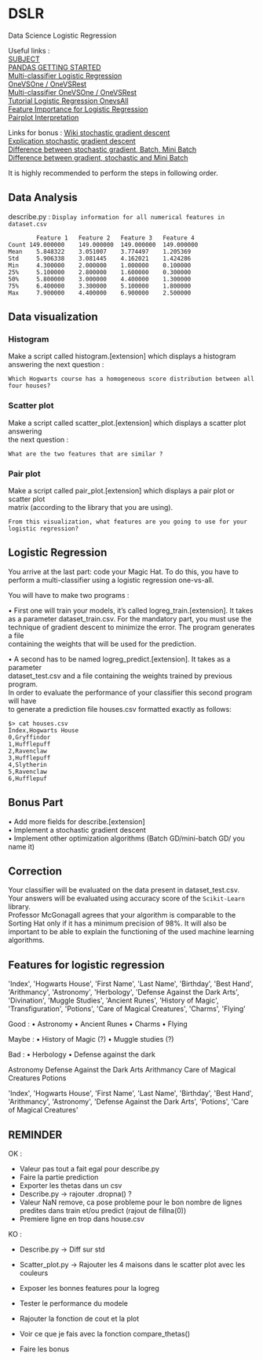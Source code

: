 # DSLR
Data Science Logistic Regression  

Useful links :  
[SUBJECT](https://cdn.intra.42.fr/pdf/pdf/66152/en.subject.pdf)  
[PANDAS GETTING STARTED](https://pandas.pydata.org/docs/getting_started/index.html#getting-started)  
[Multi-classifier Logistic Regression](https://www.cs.rice.edu/~as143/COMP642_Spring22/Scribes/Lect5)  
[OneVSOne / OneVSRest](https://machinelearningmastery.com/one-vs-rest-and-one-vs-one-for-multi-class-classification/)  
[Multi-classifier OneVSOne / OneVSRest](https://towardsdatascience.com/multi-class-classification-one-vs-all-one-vs-one-94daed32a87b)  
[Tutorial Logistic Regression OnevsAll](https://medium.com/analytics-vidhya/logistic-regression-from-scratch-multi-classification-with-onevsall-d5c2acf0c37c)  
[Feature Importance for Logistic Regression](https://forecastegy.com/posts/feature-importance-in-logistic-regression/)  
[Pairplot Interpretation](https://medium.com/analytics-vidhya/pairplot-visualization-16325cd725e6)  

Links for bonus :
[Wiki stochastic gradient descent](https://fr.wikipedia.org/wiki/Algorithme_du_gradient_stochastique)  
[Explication stochastic gradient descent](https://towardsdatascience.com/stochastic-gradient-descent-clearly-explained-53d239905d31)  
[Difference between stochastic gradient, Batch, Mini Batch](https://towardsdatascience.com/batch-mini-batch-stochastic-gradient-descent-7a62ecba642a)  
[Difference between gradient, stochastic and Mini Batch](https://www.baeldung.com/cs/gradient-stochastic-and-mini-batch)  

It is highly recommended to perform the steps in following order.  

## Data Analysis  

describe.py : `Display information for all numerical features in dataset.csv`  

	        Feature 1   Feature 2   Feature 3   Feature 4
	Count 149.000000    149.000000  149.000000  149.000000
	Mean    5.848322    3.051007    3.774497    1.205369
	Std     5.906338    3.081445    4.162021    1.424286
	Min     4.300000    2.000000    1.000000    0.100000
	25%     5.100000    2.800000    1.600000    0.300000
	50%     5.800000    3.000000    4.400000    1.300000
	75%     6.400000    3.300000    5.100000    1.800000
	Max     7.900000    4.400000    6.900000    2.500000

## Data visualization  

### Histogram  
Make a script called histogram.[extension] which displays a histogram answering the
next question :  

    Which Hogwarts course has a homogeneous score distribution between all four houses?

### Scatter plot  

Make a script called scatter_plot.[extension] which displays a scatter plot answering  
the next question :  

    What are the two features that are similar ?

### Pair plot  

Make a script called pair_plot.[extension] which displays a pair plot or scatter plot  
matrix (according to the library that you are using).  

    From this visualization, what features are you going to use for your logistic regression?

## Logistic Regression  

You arrive at the last part: code your Magic Hat. To do this, you have to perform a
multi-classifier using a logistic regression one-vs-all.  

You will have to make two programs :  

• First one will train your models, it’s called logreg_train.[extension]. It takes  
as a parameter dataset_train.csv. For the mandatory part, you must use the  
technique of gradient descent to minimize the error. The program generates a file  
containing the weights that will be used for the prediction.  

• A second has to be named logreg_predict.[extension]. It takes as a parameter  
dataset_test.csv and a file containing the weights trained by previous program.  
In order to evaluate the performance of your classifier this second program will have  
to generate a prediction file houses.csv formatted exactly as follows:  

    $> cat houses.csv
    Index,Hogwarts House
    0,Gryffindor
    1,Hufflepuff
    2,Ravenclaw
    3,Hufflepuff
    4,Slytherin
    5,Ravenclaw
    6,Hufflepuf

## Bonus Part  

• Add more fields for describe.[extension]  
• Implement a stochastic gradient descent  
• Implement other optimization algorithms (Batch GD/mini-batch GD/ you name it)  

## Correction

Your classifier will be evaluated on the data present in dataset_test.csv.  
Your answers will be evaluated using accuracy score of the `Scikit-Learn` library.  
Professor McGonagall agrees that your algorithm is comparable to the Sorting Hat only if it has a
minimum precision of 98%.
It will also be important to be able to explain the functioning of the used machine learning algorithms.

## Features for logistic regression

'Index', 'Hogwarts House', 'First Name', 'Last Name', 'Birthday', 'Best Hand', 'Arithmancy', 'Astronomy', 'Herbology', 'Defense Against the Dark Arts', 'Divination', 'Muggle Studies', 'Ancient Runes', 'History of Magic', 'Transfiguration', 'Potions', 'Care of Magical Creatures', 'Charms', 'Flying'

Good :
• Astronomy
• Ancient Runes
• Charms
• Flying

Maybe :
• History of Magic (?)
• Muggle studies (?)

Bad :
• Herbology
• Defense against the dark

Astronomy
Defense Against the Dark Arts
Arithmancy
Care of Magical Creatures
Potions

'Index', 'Hogwarts House', 'First Name', 'Last Name', 'Birthday', 'Best Hand', 'Arithmancy', 'Astronomy', 'Defense Against the Dark Arts', 'Potions', 'Care of Magical Creatures'

## REMINDER

OK :
- Valeur pas tout a fait egal pour describe.py
- Faire la partie prediction
- Exporter les thetas dans un csv
- Describe.py -> rajouter .dropna() ?
- Valeur NaN remove, ca pose probleme pour le bon nombre de lignes predites dans train et/ou predict (rajout de fillna(0))
- Premiere ligne en trop dans house.csv

KO :
- Describe.py -> Diff sur std

- Scatter_plot.py -> Rajouter les 4 maisons dans le scatter plot avec les couleurs

- Exposer les bonnes features pour la logreg
- Tester le performance du modele
- Rajouter la fonction de cout et la plot
- Voir ce que je fais avec la fonction compare_thetas()
- Faire les bonus
